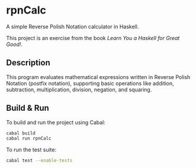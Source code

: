 # rpnCalc

A simple Reverse Polish Notation calculator in Haskell.

This project is an exercise from the book *Learn You a Haskell for Great Good!*.

## Description

This program evaluates mathematical expressions written in Reverse Polish Notation (postfix notation),
supporting basic operations like addition, subtraction, multiplication, division, negation, and squaring.

## Build & Run

To build and run the project using Cabal:

```bash
cabal build
cabal run rpnCalc
```

To run the test suite:

```bash
cabal test --enable-tests
```
